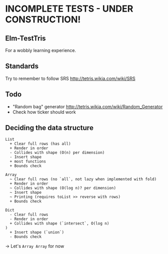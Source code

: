 INCOMPLETE TESTS - UNDER CONSTRUCTION!
===

Elm-TestTris
---

For a wobbly learning experience.


Standards
---

Try to remember to follow SRS http://tetris.wikia.com/wiki/SRS


Todo
---

- "Random bag" generator http://tetris.wikia.com/wiki/Random_Generator
- Check how ticker should work


Deciding the data structure
---

```
List
  + Clear full rows (has all)
  + Render in order
  - Collides with shape (O(n) per dimension)
  - Insert shape
  + most functions
  + Bounds check

Array
  ~ Clear full rows (no `all`, not lazy when implemented with fold)
  + Render in order
  ~ Collides with shape (O(log n)? per dimension)
  ~ Insert shape
  ~ Printing (requires toList >> reverse with rows)
  + Bounds check

Dict
  - Clear full rows
  - Render in order
  + Collides with shape (`intersect`, O(log n)                                   )
  + Insert shape (`union`)
  - Bounds check
```

-> Let's `Array Array` for now
